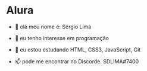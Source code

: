 # Alura
- 👋 olá meu nome é: Sérgio Lima

- 👀 eu tenho interesse em programação 

- 🌱 eu estou estudando HTML, CSS3, JavaScript, Git

- 📫 pode me encontrar no Discorde. SDLIMA#7400
